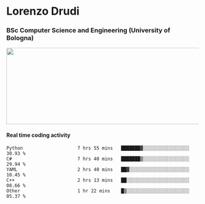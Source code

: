 # Lorenzo Drudi
### BSc Computer Science and Engineering (University of Bologna)

<img src="https://github-readme-stats.vercel.app/api?username=LorenzoDrudi&count_private=true&show_icons=true&theme=gruvbox" height=200px width=550px>

#### Real time coding activity
<!--START_SECTION:waka-->

```text
Python                    7 hrs 55 mins   ███████▓░░░░░░░░░░░░░░░░░   30.93 %
C#                        7 hrs 40 mins   ███████▒░░░░░░░░░░░░░░░░░   29.94 %
YAML                      2 hrs 40 mins   ██▓░░░░░░░░░░░░░░░░░░░░░░   10.45 %
C++                       2 hrs 13 mins   ██░░░░░░░░░░░░░░░░░░░░░░░   08.66 %
Other                     1 hr 22 mins    █▒░░░░░░░░░░░░░░░░░░░░░░░   05.37 %
```

<!--END_SECTION:waka-->
